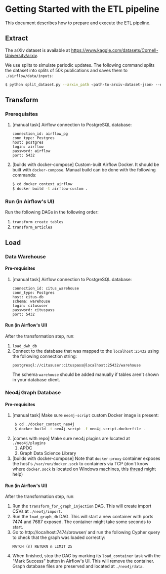 # Getting Started with the ETL pipeline

This document describes how to prepare and execute the ETL pipeline.

## Extract

The arXiv dataset is available at https://www.kaggle.com/datasets/Cornell-University/arxiv.

We use splits to simulate periodic updates. The following command splits the dataset into splits of 50k publications and saves them to `./airflow/data/inputs`:

```zsh
$ python split_dataset.py --arxiv_path <path-to-arxiv-dataset-json> --output_dir ./airflow/data/inputs
```

## Transform

### Prerequisites

1. [manual task] Airflow connection to PostgreSQL database:
   ```
   connection_id: airflow_pg
   conn_type: Postgres
   host: postgres
   login: airflow
   password: airflow
   port: 5432
   ```
2. [builds with docker-compose] Custom-built Airflow Docker. It should be built with `docker-compose`. Manual build can be done with the following commands:
   ```zsh
   $ cd docker_context_airflow
   $ docker build -t airflow-custom .
   ```

### Run (in Airflow's UI)

Run the following DAGs in the following order:

1. `transform_create_tables`
2. `transform_articles`

## Load

### Data Warehouse

#### Pre-requisites

1. [manual task] Airflow connection to PostgreSQL database:
   ```
   connection_id: citus_warehouse
   conn_type: Postgres
   host: citus-db
   schema: warehouse
   login: citususer
   password: cituspass
   port: 5432
   ```


#### Run (in Airflow's UI)

After the transformation step, run:

1. `load_dwh_db`
2. Connect to the database that was mapped to the `localhost:25432` using the following connection string:
   ```
   postgresql://citususer:cituspass@localhost:25432/warehouse
   ```
   The schema `warehouse` should be added manually if tables aren't shown in your database client.

### Neo4j Graph Database

#### Pre-requisites

1. [manual task] Make sure `neo4j-script` custom Docker image is present:
   ```zsh
    $ cd ./docker_context_neo4j
    $ docker build -t neo4j-script -f neo4j-script.dockerfile .
    ```
2. [comes with repo] Make sure neo4j plugins are located at `./neo4j/plugins`
    1. APOC
    2. Graph Data Science Library
3. [builds with docker-compose] Note that `docker-proxy` container exposes the host's `/var/run/docker.sock` to
   containers via TCP (don't know where `docker.sock` is located on Windows machines,
   this [thread](https://stackoverflow.com/questions/36765138/bind-to-docker-socket-on-windows) might help)

#### Run (in Airflow's UI)

After the transformation step, run:

1. Run the `transform_for_graph_injection` DAG. This will create import CSVs at `./neo4j/import`.
2. Run the `load_graph_db` DAG. This will start a new container with ports 7474 and 7687 exposed. The container might
   take some seconds to start.
3. Go to http://localhost:7474/browser/ and run the following Cypher query to check that the graph was loaded correctly:
   ```cypher
   MATCH (n) RETURN n LIMIT 25
   ```
4. When finished, stop the DAG by marking its `load_container` task with the "Mark Success" button in Airflow's UI. This
   will remove the container. Graph database files are preserved and located at `./neo4j/data`.

